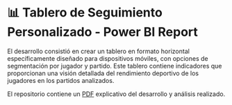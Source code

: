 # 📊 Tablero de Seguimiento Personalizado - Power BI Report
El desarrollo consistió en crear un tablero en formato horizontal específicamente diseñado para dispositivos móviles, con opciones de segmentación por jugador y partido. Este tablero contiene indicadores que proporcionan una visión detallada del rendimiento deportivo de los jugadores en los partidos analizados.   

El repositorio contiene un [PDF](https://github.com/fransalasdat/portfolio/blob/main/2_Solucion_GiocaMeglio_TSP/2.%20Solucion%20GiocaMeglio%20TSP.pdf) explicativo del desarrollo y análisis realizado.
